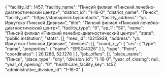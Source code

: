 {
    "facility_id": 1457,
    "facility_name": "Пинсий филиал «Пинский лечебно-диагностический центр»",
    "district_id": "1-16-0",
    "district_name": "Пинск",
    "facility_url": "https:\/\/stomapinsk.by\/contacts",
    "facility_address": "ул. Иркутско-Пинской Дивизии",
    "title": "Пинсий филиал «Пинский лечебно-диагностический центр»",
    "facility_type": "0",
    "ap_1": "50",
    "name": "Пинсий филиал «Пинский лечебно-диагностический центр»",
    "state": "public institution",
    "stats": [],
    "med_id": 10215938,
    "address": "ул. Иркутско-Пинской Дивизии",
    "devices": [],
    "coord_x_y": {
        "crs": {
            "type": "name",
            "properties": {
                "name": "EPSG:4326"
            }
        },
        "type": "Point",
        "coordinates": [
            26.1286,
            52.1278
        ]
    },
    "job_offers": [],
    "place_name": "Пинск",
    "place_type": "city",
    "division_id": "1-16-0",
    "year_of_closing": null,
    "year_of_opening": "0",
    "healthcare_facility_key": 1457,
    "administrative_division_id": "1-16-0"
}